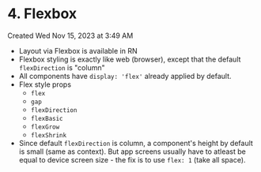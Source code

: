 # 4. Flexbox
Created Wed Nov 15, 2023 at 3:49 AM

- Layout via Flexbox is available in RN
- Flexbox styling is exactly like web (browser), except that the default `flexDirection` is "column"
- All components have `display: 'flex'` already applied by default.
- Flex style props
	- `flex`
	- `gap`
	- `flexDirection`
	- `flexBasic`
	- `flexGrow`
	- `flexShrink`
- Since default `flexDirection` is column, a component's height by default is small (same as context). But app screens usually have to atleast be equal to device screen size - the fix is to use `flex: 1` (take all space).